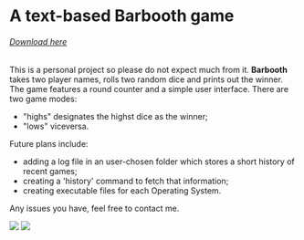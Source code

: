 # A text-based Barbooth game

###### [Download here](https://github.com/andreinonea/barbooth/releases)

This is a personal project so please do not expect much from it. **Barbooth** takes two player names, rolls two random dice and prints out the winner. The game features a round counter and a simple user interface. There are two game modes:
- "highs" designates the highst dice as the winner; 
- "lows" viceversa.

Future plans include:
- adding a log file in an user-chosen folder which stores a short history of recent games;
- creating a 'history' command to fetch that information;
- creating executable files for each Operating System. 

Any issues you have, feel free to contact me.

![](https://raw.githubusercontent.com/andreinonea/barbooth/master/screenshot0.png)
![](https://raw.githubusercontent.com/andreinonea/barbooth/master/screenshot1.png)
